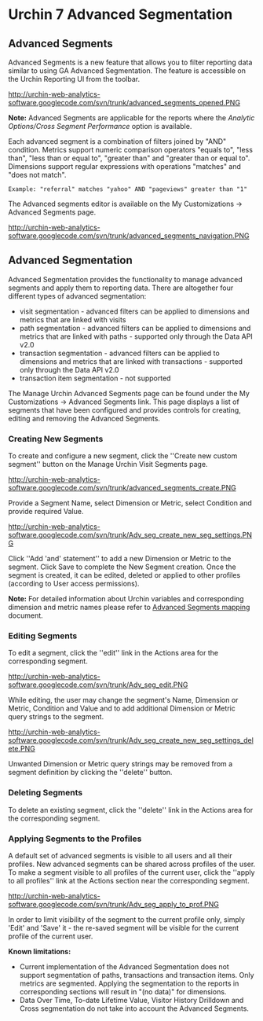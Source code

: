 # Urchin 7 Advanced Segmentation #
## Advanced Segments ##

Advanced Segments is a new feature that allows you to filter reporting data similar to using GA Advanced Segmentation. The feature is accessible on the Urchin Reporting UI from the toolbar.

http://urchin-web-analytics-software.googlecode.com/svn/trunk/advanced_segments_opened.PNG

**Note:** Advanced Segments are applicable for the reports where the _Analytic Options/Cross Segment Performance_ option is available.

Each advanced segment is a combination of filters joined by "AND" condition. Metrics support numeric comparison operators "equals to", "less than", "less than or equal to", "greater than" and "greater than or equal to". Dimensions support regular expressions with operations "matches" and "does not match".
```
Example: "referral" matches "yahoo" AND "pageviews" greater than "1"
```
The Advanced segments editor is available on the My Customizations -> Advanced Segments page.

http://urchin-web-analytics-software.googlecode.com/svn/trunk/advanced_segments_navigation.PNG


## Advanced Segmentation ##

Advanced Segmentation provides the functionality to manage advanced segments and apply them to reporting data.
There are altogether four different types of advanced segmentation:
  * visit segmentation - advanced filters can be applied to dimensions and metrics that are linked with visits
  * path segmentation - advanced filters can be applied to dimensions and metrics that are linked with paths - supported only through the Data API v2.0
  * transaction segmentation - advanced filters can be applied to dimensions and metrics that are linked with transactions - supported only through the Data API v2.0
  * transaction item segmentation - not supported

The Manage Urchin Advanced Segments page can be found under the My Customizations -> Advanced Segments link. This page displays a list of segments that have been configured and provides controls for creating, editing and removing the Advanced Segments.


### Creating New Segments ###

To create and configure a new segment, click the ''Create new custom segment'' button on the Manage Urchin Visit Segments page.

http://urchin-web-analytics-software.googlecode.com/svn/trunk/advanced_segments_create.PNG

Provide a Segment Name, select Dimension or Metric, select Condition and provide required Value.

http://urchin-web-analytics-software.googlecode.com/svn/trunk/Adv_seg_create_new_seg_settings.PNG

Click ''Add 'and' statement'' to add a new Dimension or Metric to the segment.   Click Save to complete the New Segment creation.     Once the segment is created, it can be edited, deleted or applied to other profiles (according to User access permissions).

**Note:** For detailed information about Urchin variables and corresponding dimension and  metric names please refer to [Advanced Segments mapping](http://code.google.com/p/urchin-web-analytics-software/wiki/Advanced_Segments_mapping?ts=1265894822&updated=Advanced_Segments_mapping) document.

### Editing Segments ###

To edit a segment, click the ''edit'' link in the Actions area for the corresponding segment.

http://urchin-web-analytics-software.googlecode.com/svn/trunk/Adv_seg_edit.PNG

While editing, the user may change the segment's Name, Dimension or Metric, Condition and Value and to add additional Dimension or Metric query strings to the segment.

http://urchin-web-analytics-software.googlecode.com/svn/trunk/Adv_seg_create_new_seg_settings_delete.PNG

Unwanted Dimension or Metric query strings may be removed from a segment definition by clicking the ''delete''  button.

### Deleting Segments ###

To delete an existing segment, click the ''delete'' link in the Actions area for the corresponding segment.

### Applying Segments to the Profiles ###

A default set of advanced segments is visible to all users and all their profiles. New advanced segments can be shared across profiles of the user. To make a segment visible to all profiles of the current user, click the ''apply to all profiles'' link at the Actions section near the corresponding segment.

http://urchin-web-analytics-software.googlecode.com/svn/trunk/Adv_seg_apply_to_prof.PNG

In order to limit visibility of the segment to the current profile only, simply 'Edit' and 'Save' it - the re-saved segment will be visible for the current profile of the current user.

**Known limitations:**
  * Current implementation of the Advanced Segmentation does not support segmentation of paths, transactions and transaction items. Only metrics are segmented. Applying the segmentation to the reports in corresponding sections will result in "(no data)" for dimensions.
  * Data Over Time, To-date Lifetime Value, Visitor History Drilldown and Cross segmentation do not take into account the Advanced Segments.